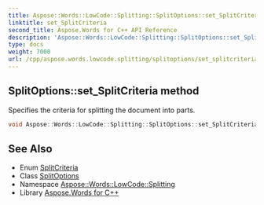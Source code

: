 ```yaml
---
title: Aspose::Words::LowCode::Splitting::SplitOptions::set_SplitCriteria method
linktitle: set_SplitCriteria
second_title: Aspose.Words for C++ API Reference
description: 'Aspose::Words::LowCode::Splitting::SplitOptions::set_SplitCriteria method. Specifies the criteria for splitting the document into parts in C++.'
type: docs
weight: 7000
url: /cpp/aspose.words.lowcode.splitting/splitoptions/set_splitcriteria/
---
```

## SplitOptions::set_SplitCriteria method


Specifies the criteria for splitting the document into parts.

```cpp
void Aspose::Words::LowCode::Splitting::SplitOptions::set_SplitCriteria(Aspose::Words::LowCode::Splitting::SplitCriteria value)
```

## See Also

* Enum [SplitCriteria](../../splitcriteria/)
* Class [SplitOptions](../)
* Namespace [Aspose::Words::LowCode::Splitting](../../)
* Library [Aspose.Words for C++](../../../)
